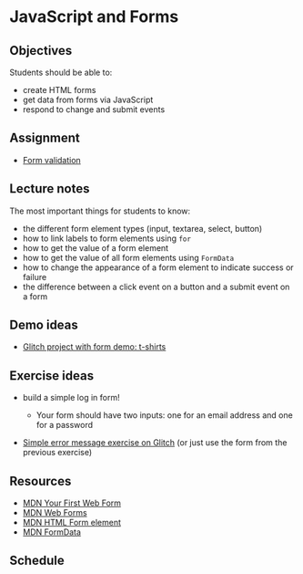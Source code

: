 # JavaScript and Forms

## Objectives

Students should be able to:

- create HTML forms
- get data from forms via JavaScript
- respond to change and submit events

## Assignment

- [Form validation](https://github.com/momentum-assignments/js--form-validation)

## Lecture notes

The most important things for students to know:

- the different form element types (input, textarea, select, button)
- how to link labels to form elements using `for`
- how to get the value of a form element
- how to get the value of all form elements using `FormData`
- how to change the appearance of a form element to indicate success or failure
- the difference between a click event on a button and a submit event on a form

## Demo ideas

- [Glitch project with form demo: t-shirts](https://glitch.com/~great-vinyl)

## Exercise ideas

- build a simple log in form!

  - Your form should have two inputs: one for an email address and one for a password

- [Simple error message exercise on Glitch](https://glitch.com/~simple-error-msg) (or just use the form from the previous exercise)

## Resources

- [MDN Your First Web Form](https://developer.mozilla.org/en-US/docs/Learn/Forms/Your_first_form)
- [MDN Web Forms](https://developer.mozilla.org/en-US/docs/Learn/Forms)
- [MDN HTML Form element](https://developer.mozilla.org/en-US/docs/Web/API/HTMLFormElement)
- [MDN FormData](https://developer.mozilla.org/en-US/docs/Web/API/FormData)

## Schedule
